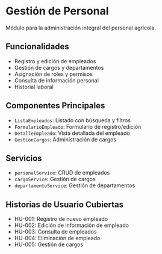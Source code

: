 # Gestión de Personal

Módulo para la administración integral del personal agrícola.

## Funcionalidades

- Registro y edición de empleados
- Gestión de cargos y departamentos
- Asignación de roles y permisos
- Consulta de información personal
- Historial laboral

## Componentes Principales

- `ListaEmpleados`: Listado con búsqueda y filtros
- `FormularioEmpleado`: Formulario de registro/edición
- `DetalleEmpleado`: Vista detallada del empleado
- `GestionCargos`: Administración de cargos

## Servicios

- `personalService`: CRUD de empleados
- `cargoService`: Gestión de cargos
- `departamentoService`: Gestión de departamentos

## Historias de Usuario Cubiertas

- HU-001: Registro de nuevo empleado
- HU-002: Edición de información de empleado
- HU-003: Consulta de empleados
- HU-004: Eliminación de empleado
- HU-005: Gestión de cargos
